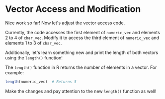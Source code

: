 # Vector Access and Modification

Nice work so far! Now let's adjust the vector access code.

Currently, the code accesses the first element of `numeric_vec` and elements 2 to 4 of `char_vec`. Modify it to access the third element of `numeric_vec` and elements 1 to 3 of `char_vec`.

Additionally, let's learn something new and print the length of both vectors using the `length()` function!

The `length()` function in R returns the number of elements in a vector. For example:

```R
length(numeric_vec)  # Returns 5
```

Make the changes and pay attention to the new `length()` function as well!